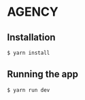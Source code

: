 # AGENCY

## Installation

```bash
$ yarn install
```

## Running the app

```bash
$ yarn run dev
```
